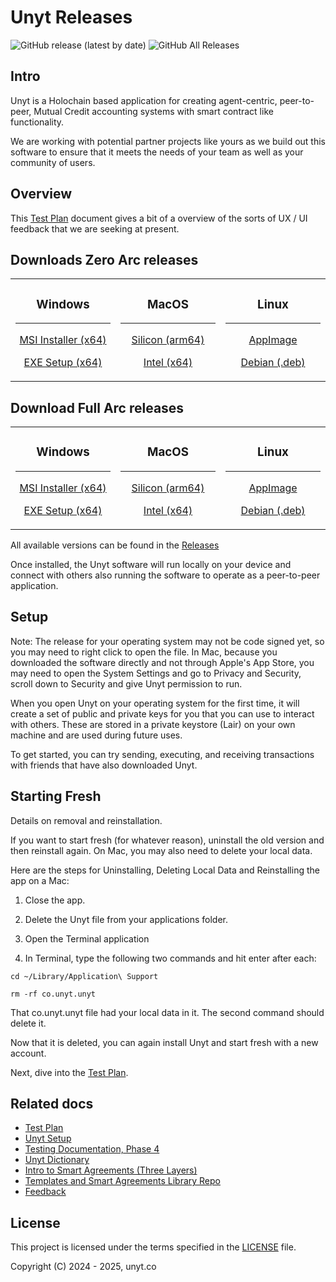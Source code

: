 # Unyt Releases

![GitHub release (latest by date)](https://img.shields.io/github/v/release/unytco/unyt-sandbox?style=for-the-badge)
![GitHub All Releases](https://img.shields.io/github/downloads/unytco/unyt-sandbox/total?style=for-the-badge)

## Intro

Unyt is a Holochain based application for creating agent-centric, peer-to-peer, Mutual Credit accounting systems with smart contract like functionality.

We are working with potential partner projects like yours as we build out this software to ensure that it meets the needs of your team as well as your community of users.

## Overview

This [Test Plan](./1_0_testing_plan.md) document gives a bit of a overview of the sorts of UX / UI feedback that we are seeking at present.

## Downloads Zero Arc releases

<div align="center">

<table>
<tr>
<td width="25%" align="center">

### **Windows**

---

[MSI Installer (x64)](https://github.com/unytco/unyt-sandbox/releases/download/v0.39.0/Unyt_zero-arc_0.39.0_x64_windows.msi)

[EXE Setup (x64)](https://github.com/unytco/unyt-sandbox/releases/download/v0.39.0/Unyt_zero-arc_0.39.0_x64_windows.exe)

</td>
<td width="25%" align="center">

### **MacOS**

---

[Silicon (arm64)](https://github.com/unytco/unyt-sandbox/releases/download/v0.39.0/Unyt_zero-arc_0.39.0_aarch64_darwin)

[Intel (x64)](https://github.com/unytco/unyt-sandbox/releases/download/v0.39.0/Unyt_zero-arc_0.39.0_x64_darwin.dmg)

</td>
<td width="25%" align="center">

### **Linux**

---

[AppImage](https://github.com/unytco/unyt-sandbox/releases/download/v0.39.0/Unyt_zero-arc_0.39.0_amd64_linux.AppImage)

[Debian (.deb)](https://github.com/unytco/unyt-sandbox/releases/download/v0.39.0/Unyt_zero-arc_0.39.0_amd64_linux.deb)

</td>
<!--
 <td width="25%" align="center">

### **Android**

---

[APK](https://github.com/unytco/unyt-sandbox/releases/download/v0.0.1/app-universal-release.apk)

[AAB Bundle](https://github.com/unytco/unyt-sandbox/releases/download/v0.0.1/app-universal-release.aab)

</td> 
-->
</tr>
</table>

</div>

## Download Full Arc releases

<div align="center">

<table>
<tr>
<td width="25%" align="center">

### **Windows**

---

[MSI Installer (x64)](https://github.com/unytco/unyt-sandbox/releases/download/v0.39.0/Unyt_0.39.0_x64_windows.msi)

[EXE Setup (x64)](https://github.com/unytco/unyt-sandbox/releases/download/v0.39.0/Unyt_0.39.0_x64_windows.exe)

</td>
<td width="25%" align="center">

### **MacOS**

---

[Silicon (arm64)](https://github.com/unytco/unyt-sandbox/releases/download/v0.39.0/Unyt_0.39.0_aarch64_darwin)

[Intel (x64)](https://github.com/unytco/unyt-sandbox/releases/download/v0.39.0/Unyt_0.39.0_x64_darwin.dmg)

</td>
<td width="25%" align="center">

### **Linux**

---

[AppImage](https://github.com/unytco/unyt-sandbox/releases/download/v0.39.0/Unyt_0.39.0_amd64_linux.AppImage)

[Debian (.deb)](https://github.com/unytco/unyt-sandbox/releases/download/v0.39.0/Unyt_0.39.0_amd64_linux.deb)

</tr>
</table>

</div>

All available versions can be found in the [Releases](https://github.com/unytco/unyt-sandbox/releases/)

Once installed, the Unyt software will run locally on your device and connect with others also running the software to operate as a peer-to-peer application.

## Setup

Note: The release for your operating system may not be code signed yet, so you may need to right click to open the file. In Mac, because you downloaded the software directly and not through Apple's App Store, you may need to open the System Settings and go to Privacy and Security, scroll down to Security and give Unyt permission to run.

When you open Unyt on your operating system for the first time, it will create a set of public and private keys for you that you can use to interact with others. These are stored in a private keystore (Lair) on your own machine and are used during future uses.

To get started, you can try sending, executing, and receiving transactions with friends that have also downloaded Unyt.

## Starting Fresh

Details on removal and reinstallation.

If you want to start fresh (for whatever reason), uninstall the old version and then reinstall again. On Mac, you may also need to delete your local data.

Here are the steps for Uninstalling, Deleting Local Data and Reinstalling the app on a Mac:

1. Close the app.

2. Delete the Unyt file from your applications folder.

3. Open the Terminal application
4. In Terminal, type the following two commands and hit enter after each:

```
cd ~/Library/Application\ Support
```

```
rm -rf co.unyt.unyt
```

That co.unyt.unyt file had your local data in it. The second command should delete it.

Now that it is deleted, you can again install Unyt and start fresh with a new account.

Next, dive into the [Test Plan](./1_0_testing_plan.md).

## Related docs

- [Test Plan](./testing_docs/1_0_testing_plan.md)
- [Unyt Setup](./README.md)
- [Testing Documentation, Phase 4](./testing_docs/4_0_phase_4_testing_details.md)
- [Unyt Dictionary](./testing_docs/4_2_unyt-dictionary.md)
- [Intro to Smart Agreements (Three Layers)](./testing_docs/4_1_intro_to_smart_agreements.md)
- [Templates and Smart Agreements Library Repo](https://github.com/unytco/smart_agreement_library)
- [Feedback](https://github.com/orgs/unytco/projects/5/views/1)

## License

This project is licensed under the terms specified in the [LICENSE](LICENSE) file.

Copyright (C) 2024 - 2025, unyt.co
